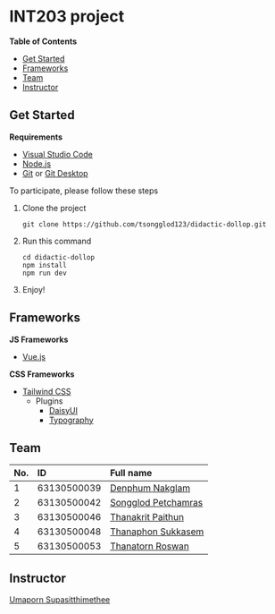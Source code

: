 # INT203 project

**Table of Contents**
  - [Get Started](#get-started)
  - [Frameworks](#frameworks)
  - [Team](#team)
  - [Instructor](#instructor)

## Get Started
**Requirements**
- [Visual Studio Code](https://code.visualstudio.com/)
- [Node.js](https://nodejs.org/en/download/)
- [Git](https://git-scm.com/downloads) or [Git Desktop](https://desktop.github.com/)

To participate, please follow these steps
1. Clone the project
   ```
   git clone https://github.com/tsongglod123/didactic-dollop.git
   ```
2. Run this command
   ```
   cd didactic-dollop
   npm install
   npm run dev
   ```
3. Enjoy!

## Frameworks
**JS Frameworks**
- [Vue.js](https://vuejs.org/guide/introduction.html)

**CSS Frameworks**
- [Tailwind CSS](https://tailwindcss.com/docs/installation)
  - Plugins
    - [DaisyUI](https://daisyui.com/docs/install/)
    - [Typography](https://tailwindcss.com/docs/typography-plugin)

## Team
| No.  | ID          | Full name                                              |
| :--- | :---------- | :----------------------------------------------------- |
| 1    | 63130500039 | [Denphum Nakglam](https://github.com/NikLaz101)            |
| 2    | 63130500042 | [Songglod Petchamras](https://github.com/tsongglod123) |
| 3    | 63130500046 | [Thanakrit Paithun](https://github.com/63130500046)          |
| 4    | 63130500048 | [Thanaphon Sukkasem](https://github.com/hunnymc)              |
| 5    | 63130500053 | [Thanatorn Roswan](https://github.com/bombenten)            |

## Instructor
[Umaporn Supasitthimethee](https://github.com/umaporn-sup)
